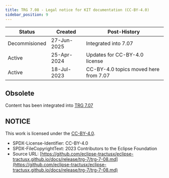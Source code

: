 ```yaml
---
title: TRG 7.08 - Legal notice for KIT documentation (CC-BY-4.0)
sidebar_position: 9
---
```


| Status | Created     | Post-History                          |
|--------|-------------|---------------------------------------|
| Decommisioned | 27-Jun-2025 | Integrated into 7.07           |
| Active | 25-Apr-2024 | Updates for CC-BY-4.0 license         |
| Active | 18-Jul-2023 | CC-BY-4.0 topics moved here from 7.07 |

## Obsolete

Content has been integrated into [TRG 7.07](./trg-7-07.md)

## NOTICE

This work is licensed under the [CC-BY-4.0](https://creativecommons.org/licenses/by/4.0/legalcode).

- SPDX-License-Identifier: CC-BY-4.0
- SPDX-FileCopyrightText: 2023 Contributors to the Eclipse Foundation
- Source URL: [https://github.com/eclipse-tractusx/eclipse-tractusx.github.io/docs/release/trg-7/trg-7-08.md](https://github.com/eclipse-tractusx/eclipse-tractusx.github.io/docs/release/trg-7/trg-7-08.md)
